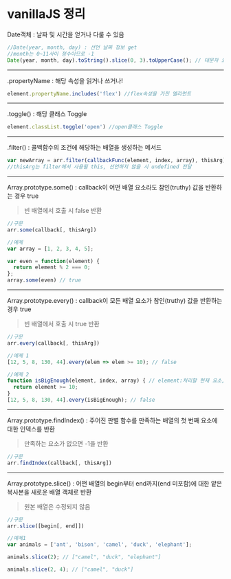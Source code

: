 # vanillaJS 정리

Date객체 : 날짜 및 시간을 얻거나 다룰 수 있음
```javascript
//Date(year, month, day) : 선언 날짜 정보 get
//month는 0~11사이 정수이므로 -1
Date(year, month, day).toString().slice(0, 3).toUpperCase(); // 대문자 요일 반환
```

--- 

.propertyName : 해당 속성을 읽거나 쓰거나!
```javascript
element.propertyName.includes('flex') //flex속성을 가진 엘리먼트
```

---

.toggle() : 해당 클래스 Toggle
```javascript
element.classList.toggle('open') //open클래스 Toggle
```

---

.filter() : 콜백함수의 조건에 해당하는 배열을 생성하는 메서드
```javascript
var newArray = arr.filter(callbackFunc(element, index, array), thisArg);
//thisArg는 filter에서 사용될 this, 선언하지 않을 시 undefined 전달
```

---

Array.prototype.some() : callback이 어떤 배열 요소라도 참인(truthy) 값을 반환하는 경우 true  
> 빈 배열에서 호출 시 false 반환

```javascript
//구문
arr.some(callback[, thisArg])

//예제
var array = [1, 2, 3, 4, 5];

var even = function(element) {
  return element % 2 === 0;
};
array.some(even) // true
```

--- 

Array.prototype.every() : callback이 모든 배열 요소가 참인(truthy) 값을 반환하는 경우 true  
> 빈 배열에서 호출 시 true 반환  

```javascript
//구문
arr.every(callback[, thisArg])

//예제 1
[12, 5, 8, 130, 44].every(elem => elem >= 10); // false

//예제 2
function isBigEnough(element, index, array) { // element:처리할 현재 요소, index, 현재 요소 인덱스, array: every를 호출한 배열
  return element >= 10;
}
[12, 5, 8, 130, 44].every(isBigEnough); // false
```

--- 

Array.prototype.findIndex() : 주어진 판별 함수를 만족하는 배열의 첫 번째 요소에 대한 인덱스를 반환
> 만족하는 요소가 없으면 -1을 반환

```javascript
//구문
arr.findIndex(callback[, thisArg])
```

--- 

Array.prototype.slice() : 어떤 배열의 begin부터 end까지(end 미포함)에 대한 얕은 복사본을 새로운 배열 객체로 반환
> 원본 배열은 수정되지 않음

```javascript
//구문
arr.slice([begin[, end]])

//예제1
var animals = ['ant', 'bison', 'camel', 'duck', 'elephant'];

animals.slice(2); // ["camel", "duck", "elephant"]

animals.slice(2, 4); // ["camel", "duck"]
```